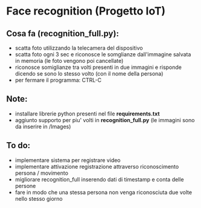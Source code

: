 # Face recognition (Progetto IoT)
## Cosa fa (recognition_full.py):
  - scatta foto utilizzando la telecamera del dispositivo
  - scatta foto ogni 3 sec e riconosce le somglianze dall'immagine salvata in memoria (le foto vengono poi cancellate)
  - riconosce somiglianze tra volti presenti in due immagini e risponde dicendo se sono lo stesso volto (con il nome della persona)
  - per fermare il programma: CTRL-C

## Note:
  - installare librerie python presenti nel file **requirements.txt**
  - aggiunto supporto per piu' volti in **recognition_full.py** (le immagini sono da inserire in /Images)

## To do:
  - implementare sistema per registrare video
  - implementare attivazione registrazione attraverso riconoscimento persona / movimento
  - migliorare recognition_full inserendo dati di timestamp e conta delle persone
  - fare in modo che una stessa persona non venga riconosciuta due volte nello stesso giorno
